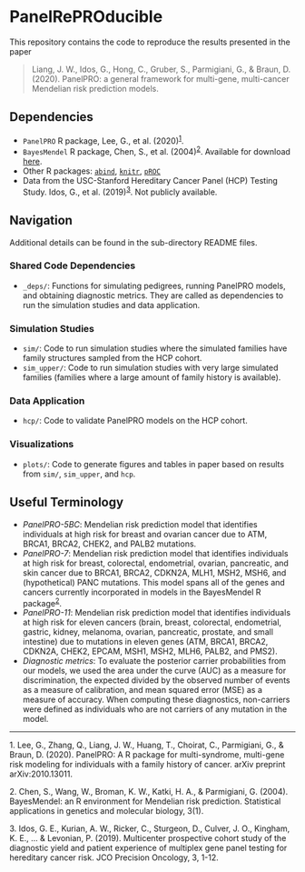 # PanelRePROducible

This repository contains the code to reproduce the results presented in the paper 

> Liang, J. W., Idos, G., Hong, C., Gruber, S., Parmigiani, G., & Braun, D. (2020). PanelPRO: a general framework for multi-gene, multi-cancer Mendelian risk prediction models. 

## Dependencies
- `PanelPRO` R package, Lee, G., et al. (2020)<sup>[1](#myfootnote1)</sup>.
- `BayesMendel` R package, Chen, S., et al. (2004)<sup>[2](#myfootnote2)</sup>. Available for download [here](https://projects.iq.harvard.edu/bayesmendel/bayesmendel-r-package).
- Other R packages: [`abind`](https://cran.r-project.org/web/packages/abind/index.html), [`knitr`](https://cran.r-project.org/web/packages/knitr/index.html), [`pROC`](https://cran.r-project.org/web/packages/pROC/index.html)
- Data from the USC-Stanford Hereditary Cancer Panel (HCP) Testing Study. Idos, G., et al. (2019)<sup>[3](#myfootnote3)</sup>. Not publicly available.

## Navigation
Additional details can be found in the sub-directory README files. 

### Shared Code Dependencies
- `_deps/`: Functions for simulating pedigrees, running PanelPRO models, and obtaining diagnostic metrics. They are called as dependencies to run the simulation studies and data application. 

### Simulation Studies
- `sim/`: Code to run simulation studies where the simulated families have family structures sampled from the HCP cohort. 
- `sim_upper/`: Code to run simulation studies with very large simulated families (families where a large amount of family history is available). 

### Data Application
- `hcp/`: Code to validate PanelPRO models on the HCP cohort. 

### Visualizations
- `plots/`: Code to generate figures and tables in paper based on results from `sim/`, `sim_upper`, and `hcp`. 

## Useful Terminology
- *PanelPRO-5BC*: Mendelian risk prediction model that identifies individuals at high risk for breast and ovarian cancer due to ATM, BRCA1, BRCA2, CHEK2, and PALB2 mutations. 
- *PanelPRO-7*: Mendelian risk prediction model that identifies individuals at high risk for breast, colorectal, endometrial, ovarian, pancreatic, and skin cancer due to BRCA1, BRCA2, CDKN2A, MLH1, MSH2, MSH6, and (hypothetical) PANC mutations. This model spans all of the genes and cancers currently incorporated in models in the BayesMendel R package<sup>[2](#myfootnote2)</sup>. 
- *PanelPRO-11*: Mendelian risk prediction model that identifies individuals at high risk for eleven cancers (brain, breast, colorectal, endometrial, gastric, kidney, melanoma, ovarian, pancreatic, prostate, and small intestine) due to mutations in eleven genes (ATM, BRCA1, BRCA2, CDKN2A, CHEK2, EPCAM, MSH1, MSH2, MLH6, PALB2, and PMS2). 
- *Diagnostic metrics*: To evaluate the posterior carrier probabilities from our models, we used the area under the curve (AUC) as a measure for discrimination, the expected divided by the observed number of events as a measure of calibration, and mean squared error (MSE) as a measure of accuracy. When computing these diagnostics, non-carriers were defined as individuals who are not carriers of any mutation in the model. 

---

<a name="myfootnote1">1</a>. Lee, G., Zhang, Q., Liang, J. W., Huang, T., Choirat, C., Parmigiani, G., & Braun, D. (2020). PanelPRO: A R package for multi-syndrome, multi-gene risk modeling for individuals with a family history of cancer. arXiv preprint arXiv:2010.13011.

<a name="myfootnote2">2</a>. Chen, S., Wang, W., Broman, K. W., Katki, H. A., & Parmigiani, G. (2004). BayesMendel: an R environment for Mendelian risk prediction. Statistical applications in genetics and molecular biology, 3(1).

<a name="myfootnote3">3</a>. Idos, G. E., Kurian, A. W., Ricker, C., Sturgeon, D., Culver, J. O., Kingham, K. E., ... & Levonian, P. (2019). Multicenter prospective cohort study of the diagnostic yield and patient experience of multiplex gene panel testing for hereditary cancer risk. JCO Precision Oncology, 3, 1-12.